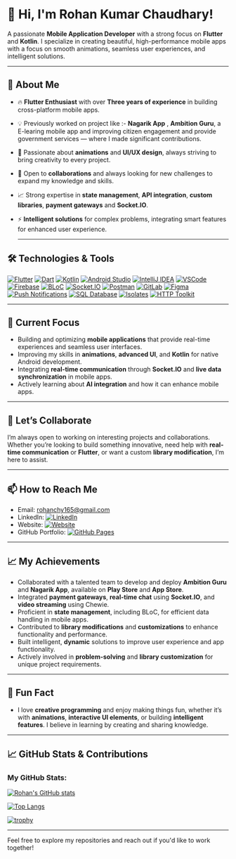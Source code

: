 # 👋 Hi, I'm Rohan Kumar Chaudhary! 

A passionate **Mobile Application Developer** with a strong focus on **Flutter** and **Kotlin**. I specialize in creating beautiful, high-performance mobile apps with a focus on smooth animations, seamless user experiences, and intelligent solutions.

---

## 🚀 About Me
- 🔥 **Flutter Enthusiast** with over **Three years of experience** in building cross-platform mobile apps.
- 💡 Previously worked on project like :- **Nagarik App** , **Ambition Guru**, a E-learing mobile app and improving citizen engagement and provide government services — where I made significant contributions.
- 🎨 Passionate about **animations** and **UI/UX design**, always striving to bring creativity to every project.
- 🔄 Open to **collaborations** and always looking for new challenges to expand my knowledge and skills.
- 📈 Strong expertise in **state management**, **API integration**, **custom libraries**, **payment gateways** and **Socket.IO**.
- ⚡ **Intelligent solutions** for complex problems, integrating smart features for enhanced user experience.

  ---


## 🛠️ Technologies & Tools


[![Flutter](https://img.shields.io/badge/Flutter-02569B?logo=flutter&logoColor=white)](https://flutter.dev)
[![Dart](https://img.shields.io/badge/Dart-0175C2?logo=dart&logoColor=white)](https://dart.dev)
[![Kotlin](https://img.shields.io/badge/Kotlin-7F52FF?logo=kotlin&logoColor=white)](https://kotlinlang.org)
[![Android Studio](https://img.shields.io/badge/Android_Studio-3DDC84?logo=android-studio&logoColor=white)](https://developer.android.com/studio)
[![IntelliJ IDEA](https://img.shields.io/badge/IntelliJ_IDEA-000000?logo=intellij-idea&logoColor=white)](https://www.jetbrains.com/idea/)
[![VSCode](https://img.shields.io/badge/VS_Code-007ACC?logo=visual-studio-code&logoColor=white)](https://code.visualstudio.com/)
[![Firebase](https://img.shields.io/badge/Firebase-FFCA28?logo=firebase&logoColor=white)](https://firebase.google.com)
[![BLoC](https://img.shields.io/badge/BLoC-0079D7?logo=flutter&logoColor=white)](https://bloclibrary.dev)
[![Socket.IO](https://img.shields.io/badge/Socket.IO-010101?logo=socket-dot-io&logoColor=white)](https://socket.io/)
[![Postman](https://img.shields.io/badge/Postman-FF6C37?logo=postman&logoColor=white)](https://www.postman.com/)
[![GitLab](https://img.shields.io/badge/GitLab-FC6D26?logo=gitlab&logoColor=white)](https://gitlab.com/)
[![Figma](https://img.shields.io/badge/Figma-F24E1E?logo=figma&logoColor=white)](https://www.figma.com/)
[![Push Notifications](https://img.shields.io/badge/Push_Notifications-FF4500?logo=bell&logoColor=white)](https://developer.android.com/guide/topics/ui/notifiers/notifications)
[![SQL Database](https://img.shields.io/badge/SQL_Database-4479A1?logo=mysql&logoColor=white)](https://www.mysql.com/)
[![Isolates](https://img.shields.io/badge/Dart_Isolates-0175C2?logo=dart&logoColor=white)](https://dart.dev/guides/language/concurrency)
[![HTTP Toolkit](https://img.shields.io/badge/HTTP_Toolkit-1A1A1A?logo=http&logoColor=white)](https://httptoolkit.tech)



---

## 🌱 Current Focus
- Building and optimizing **mobile applications** that provide real-time experiences and seamless user interfaces.
- Improving my skills in **animations**, **advanced UI**, and **Kotlin** for native Android development.
- Integrating **real-time communication** through **Socket.IO** and **live data synchronization** in mobile apps.
- Actively learning about **AI integration** and how it can enhance mobile apps.

---

## 💞️ Let’s Collaborate
I’m always open to working on interesting projects and collaborations. Whether you’re looking to build something innovative, need help with **real-time communication** or **Flutter**, or want a custom **library modification**, I’m here to assist.

---

## 📫 How to Reach Me
- Email: [rohanchy165@gmail.com](mailto:rohanchy165@gmail.com)  
- LinkedIn: [![LinkedIn](https://img.shields.io/badge/LinkedIn-0A66C2?logo=linkedin&logoColor=white)](https://www.linkedin.com/in/rohan-chy)  
- Website: [![Website](https://img.shields.io/badge/rohankumar.com.np-000000?style=flat&logo=Google-Chrome&logoColor=white)](https://rohankumar.com.np)  
- GitHub Portfolio: [![GitHub Pages](https://img.shields.io/badge/rohan--165.github.io--Rohan-121013?style=flat&logo=github&logoColor=white)](https://rohan-165.github.io/Rohan/)

---

## 📈 My Achievements
- Collaborated with a talented team to develop and deploy **Ambition Guru** and **Nagarik App**, available on **Play Store** and **App Store**.
- Integrated **payment gateways**, **real-time chat** using **Socket.IO**, and **video streaming** using Chewie.
- Proficient in **state management**, including BLoC, for efficient data handling in mobile apps.
- Contributed to **library modifications** and **customizations** to enhance functionality and performance.
- Built intelligent, **dynamic** solutions to improve user experience and app functionality.
- Actively involved in **problem-solving** and **library customization** for unique project requirements.

---

## 🎯 Fun Fact
- I love **creative programming** and enjoy making things fun, whether it’s with **animations**, **interactive UI elements**, or building **intelligent features**. I believe in learning by creating and sharing knowledge.

---
## 📈 GitHub Stats & Contributions

### My GitHub Stats:

[![Rohan's GitHub stats](https://github-readme-stats.vercel.app/api?username=rohan-165&show_icons=true&theme=dark)](https://github.com/anuraghazra/github-readme-stats)

[![Top Langs](https://github-readme-stats.vercel.app/api/top-langs/?username=rohan-165&layout=compact&theme=dark)](https://github.com/anuraghazra/github-readme-stats)

[![trophy](https://github-profile-trophy.vercel.app/?username=rohan-165&theme=darkhub)](https://github.com/ryo-ma/github-profile-trophy)



---

Feel free to explore my repositories and reach out if you'd like to work together!
